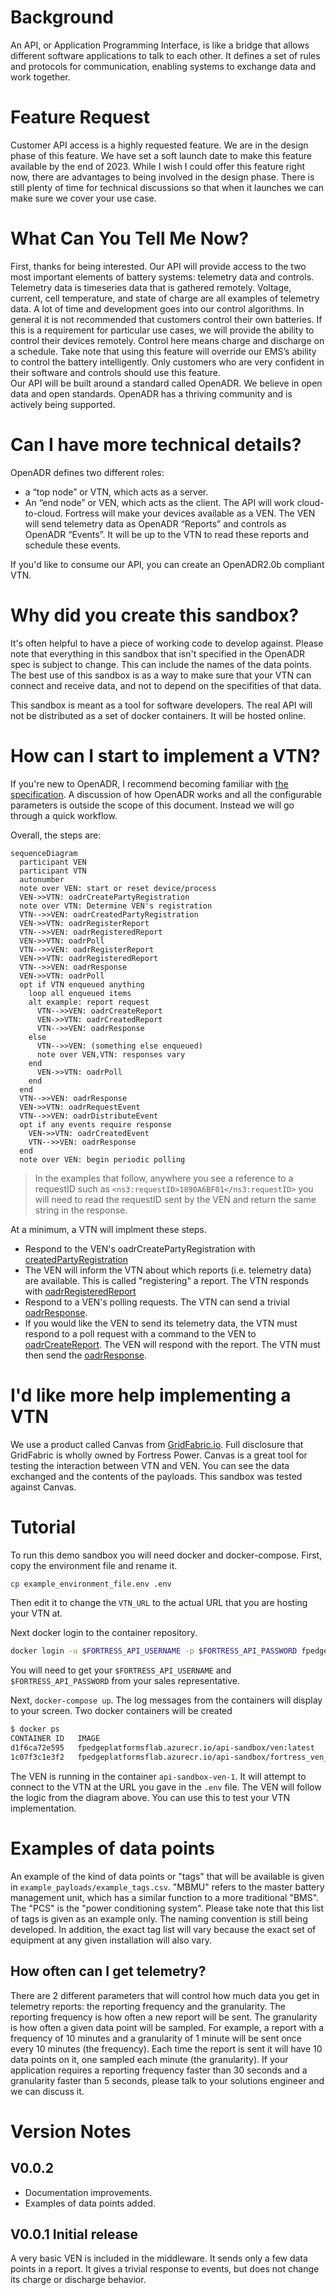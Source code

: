 # Background
An API, or Application Programming Interface, is like a bridge that allows different software applications to talk to each other. It defines a set of rules and protocols for communication, enabling systems to exchange data and work together.

# Feature Request
Customer API access is a highly requested feature.  We are in the design phase of this feature.  We have set a soft launch date to make this feature available by the end of 2023.
While I wish I could offer this feature right now, there are advantages to being involved in the design phase.  There is still plenty of time for technical discussions so that when it launches we can make sure we cover your use case.

# What Can You Tell Me Now?
First, thanks for being interested.  Our API will provide access to the two most important elements of battery systems: telemetry data and controls.  
Telemetry data is timeseries data that is gathered remotely.  Voltage, current, cell temperature, and state of charge are all examples of telemetry data.
A lot of time and development goes into our control algorithms.  In general it is not recommended that customers control their own batteries.  If this is a requirement for particular use cases, we will provide the ability to control their devices remotely.  Control here means charge and discharge on a schedule.  Take note that using this feature will override our EMS’s ability to control the battery intelligently.  Only customers who are very confident in their software and controls should use this feature.  
Our API will be built around a standard called OpenADR.  We believe in open data and open standards.  OpenADR has a thriving community and is actively being supported.

# Can I have more technical details?
OpenADR defines two different roles:
-	a “top node” or VTN, which acts as a server.  
-	An “end node” or VEN, which acts as the client.
The API will work cloud-to-cloud.  Fortress will make your devices available as a VEN.  The VEN will send telemetry data as OpenADR “Reports” and controls as OpenADR “Events”.  It will be up to the VTN to read these reports and schedule these events. 

If you'd like to consume our API, you can create an OpenADR2.0b compliant VTN.  

# Why did you create this sandbox?
It's often helpful to have a piece of working code to develop against.  Please note that everything in this sandbox that isn't specified in the OpenADR spec is subject to change.  This can include the names of the data points.  The best use of this sandbox is as a way to make sure that your VTN can connect and receive data, and not to depend on the specifities of that data.

This sandbox is meant as a tool for software developers.  The real API will not be distributed as a set of docker containers.  It will be hosted online.  

# How can I start to implement a VTN?

If you're new to OpenADR, I recommend becoming familiar with [the specification](https://openadr.memberclicks.net/index.php?option=com_mcform&view=ngforms&id=24296#!/).  A discussion of how OpenADR works and all the configurable parameters is outside the scope of this document.  Instead we will go through a quick workflow.  

Overall, the steps are:

```mermaid
sequenceDiagram
  participant VEN
  participant VTN
  autonumber
  note over VEN: start or reset device/process
  VEN->>VTN: oadrCreatePartyRegistration
  note over VTN: Determine VEN's registration
  VTN-->>VEN: oadrCreatedPartyRegistration
  VEN->>VTN: oadrRegisterReport
  VTN-->>VEN: oadrRegisteredReport
  VEN->>VTN: oadrPoll
  VTN-->>VEN: oadrRegisterReport
  VEN->>VTN: oadrRegisteredReport
  VTN-->>VEN: oadrResponse
  VEN->>VTN: oadrPoll
  opt if VTN enqueued anything
    loop all enqueued items
    alt example: report request
      VTN-->>VEN: oadrCreateReport
      VEN->>VTN: oadrCreatedReport
      VTN-->>VEN: oadrResponse
    else
      VTN-->>VEN: (something else enqueued)
      note over VEN,VTN: responses vary
    end
      VEN->>VTN: oadrPoll
    end
  end
  VTN-->>VEN: oadrResponse
  VEN->>VTN: oadrRequestEvent
  VTN-->>VEN: oadrDistributeEvent
  opt if any events require response
    VEN->>VTN: oadrCreatedEvent
    VTN-->>VEN: oadrResponse
  end
  note over VEN: begin periodic polling

```

> In the examples that follow, anywhere you see a reference to a requestID such as `<ns3:requestID>1890A6BF01</ns3:requestID>` you will need to read the requestID sent by the VEN and return the same string in the response.

At a minimum, a VTN will implment these steps. 

- Respond to the VEN's oadrCreatePartyRegistration with 
[createdPartyRegistration](example_payloads/createdPartyRegistration.xml)
- The VEN will inform the VTN about which reports (i.e. telemetry data) are available.  This is called "registering" a report.  The VTN responds with [oadrRegisteredReport](example_payloads/createdPartyRegistration.xml)
- Respond to a VEN's polling requests.  The VTN can send a trivial [oadrResponse](example_payloads/oadrResponse.xml).
- If you would like the VEN to send its telemetry data, the VTN must respond to a poll request with a command to the VEN to [oadrCreateReport](example_payloads/oadrCreateReport.xml).  The VEN will respond with the report.  The VTN must then send the [oadrResponse](example_payloads/oadrResponse.xml).



# I'd like more help implementing a VTN

We use a product called Canvas from [GridFabric.io](https://www.gridfabric.io/).  Full disclosure that GridFabric is wholly owned by Fortress Power.  Canvas is a great tool for testing the interaction between VTN and VEN.  You can see the data exchanged and the contents of the payloads.  This sandbox was tested against Canvas.

# Tutorial

To run this demo sandbox you will need docker and docker-compose.  First, copy the environment file and rename it.
```bash
cp example_environment_file.env .env
```

Then edit it to change the `VTN_URL` to the actual URL that you are hosting your VTN at.

Next docker login to the container repository.
```bash
docker login -u $FORTRESS_API_USERNAME -p $FORTRESS_API_PASSWORD fpedgeplatformsflab.azurecr.io
```
You will need to get your `$FORTRESS_API_USERNAME` and `$FORTRESS_API_PASSWORD` from your sales representative. 


Next, `docker-compose up`.  The log messages from the containers will display to your screen.  Two docker containers will be created
```bash
$ docker ps
CONTAINER ID   IMAGE                                                   COMMAND                  CREATED          STATUS         PORTS                                      NAMES
d1f6ca72e595   fpedgeplatformsflab.azurecr.io/api-sandbox/ven:latest   "./plaidven schema.j…"   14 minutes ago   Up 1 second    0.0.0.0:8000->8000/tcp                     api-sandbox-ven-1
1c07f3c1e3f2   fpedgeplatformsflab.azurecr.io/api-sandbox/fortress_ven_middleware:0.0.1                           "python middleware.py"   14 minutes ago   Up 2 seconds   8081/tcp                                   api-sandbox-middleware-1
```

The VEN is running in the container `api-sandbox-ven-1`.  It will attempt to connect to the VTN at the URL you gave in the `.env` file.  The VEN will follow the logic from the diagram above.  You can use this to test your VTN implementation.  

# Examples of data points

An example of the kind of data points or "tags" that will be available is given in `example_payloads/example_tags.csv`.  "MBMU" refers to the master battery management unit, which has a similar function to a more traditional "BMS".  The "PCS" is the "power conditioning system".  Please take note that this list of tags is given as an example only.  The naming convention is still being developed.  In addition, the exact tag list will vary because the exact set of equipment at any given installation will also vary.  


## How often can I get telemetry?

There are 2 different parameters that will control how much data you get in telemetry reports: the reporting frequency and the granularity.  The reporting frequency is how often a new report will be sent.  The granularity is how often a given data point will be sampled.  For example, a report with a frequency of 10 minutes and a granularity of 1 minute will be sent once every 10 minutes (the frequency).  Each time the report is sent it will have 10 data points on it, one sampled each minute (the granularity).  If your application requires a reporting frequency faster than 30 seconds and a granularity faster than 5 seconds, please talk to your solutions engineer and we can discuss it.  

# Version Notes

## V0.0.2

- Documentation improvements. 
- Examples of data points added.

## V0.0.1 Initial release

A very basic VEN is included in the middleware.  It sends only a few data points in a report.  It gives a trivial response to events, but does not change its charge or discharge behavior. 
